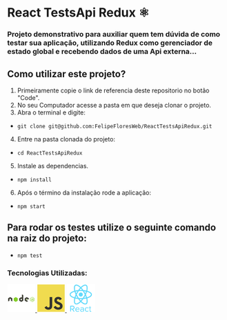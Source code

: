 # React TestsApi Redux :atom_symbol:
### Projeto demonstrativo para auxiliar quem tem dúvida de como testar sua aplicação, utilizando Redux como gerenciador de estado global e recebendo dados de uma Api externa...

## Como utilizar este projeto?

1. Primeiramente copie o link de referencia deste repositorio no botão "Code".
2. No seu Computador acesse a pasta em que deseja clonar o projeto.
3. Abra o terminal e digite:
* `git clone git@github.com:FelipeFloresWeb/ReactTestsApiRedux.git`
4. Entre na pasta clonada do projeto:
* `cd ReactTestsApiRedux`
5. Instale as dependencias.
* `npm install`
6. Após o término da instalação rode a aplicação:
* `npm start`

## Para rodar os testes utilize o seguinte comando na raiz do projeto:
* `npm test`

<h3>Tecnologias Utilizadas:</h3>

<p align="left">
  <a href="https://nodejs.org/en/" target="_blank">
  <img src="https://raw.githubusercontent.com/devicons/devicon/master/icons/nodejs/nodejs-original-wordmark.svg" alt="node" width="65" height="65"/>
  </a>
  <a href="https://developer.mozilla.org/en-US/docs/Web/JavaScript" target="_blank">
  <img src="https://raw.githubusercontent.com/devicons/devicon/master/icons/javascript/javascript-original.svg" alt="javascript" width="65" height="65"/>
  </a>
  <a href="https://reactjs.org/" target="_blank">
  <img src="https://raw.githubusercontent.com/devicons/devicon/master/icons/react/react-original-wordmark.svg" alt="react" width="65" height="65"/>
  </a>
  
</p>
